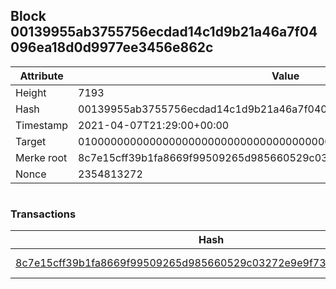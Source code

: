 ## Block 00139955ab3755756ecdad14c1d9b21a46a7f04096ea18d0d9977ee3456e862c

Attribute | Value
--- | ---
Height | 7193
Hash | 00139955ab3755756ecdad14c1d9b21a46a7f04096ea18d0d9977ee3456e862c
Timestamp | 2021-04-07T21:29:00+00:00
Target | 0100000000000000000000000000000000000000000000000000000000000000
Merke root | 8c7e15cff39b1fa8669f99509265d985660529c03272e9e9f737edbb5ab9d955
Nonce | 2354813272

```

```

### Transactions

Hash | Amount
--- | ---
[8c7e15cff39b1fa8669f99509265d985660529c03272e9e9f737edbb5ab9d955](8c7e15cff39b1fa8669f99509265d985660529c03272e9e9f737edbb5ab9d955.md) | 10.00000000 SKEPTI 
